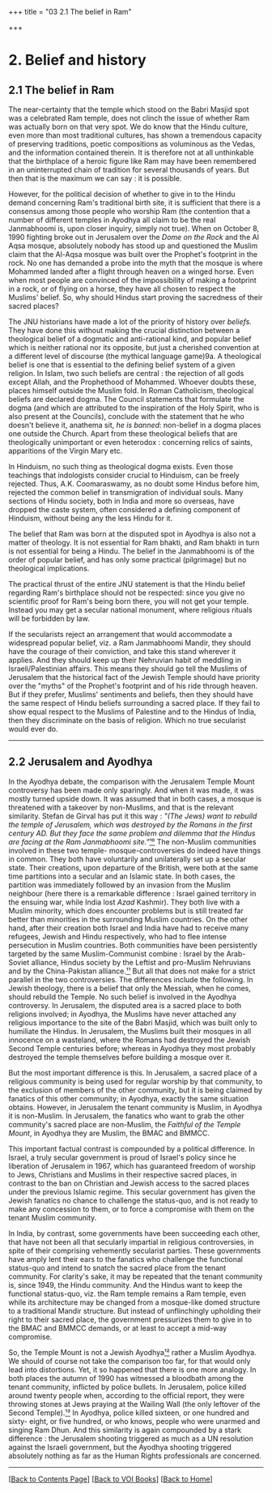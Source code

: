 +++
title = "03 2.1 The belief in Ram"

+++
# 2. Belief and history

## 2.1 The belief in Ram

The near-certainty that the temple which stood on the Babri Masjid spot
was a celebrated Ram temple, does not clinch the issue of whether Ram
was actually born on that very spot. We do know that the Hindu culture,
even more than most traditional cultures, has shown a tremendous
capacity of preserving traditions, poetic compositions as voluminous as
the Vedas, and the information contained therein. It is therefore not at
all unthinkable that the birthplace of a heroic figure like Ram may have
been remembered in an uninterrupted chain of tradition for several
thousands of years. But then that is the maximum we can say : it is
possible.

However, for the political decision of whether to give in to the Hindu
demand concerning Ram's traditional birth site, it is sufficient that
there is a consensus among those people who worship Ram (the contention
that a number of different temples in Ayodhya all claim to be the real
Janmabhoomi is, upon closer inquiry, simply not true). When on October
8, 1990 fighting broke out in Jerusalem over the *Dome on the Rock* and
the Al Aqsa mosque, absolutely nobody has stood up and questioned the
Muslim claim that the Al-Aqsa mosque was built over the Prophet's
footprint in the rock. No one has demanded a probe into the myth that
the mosque is where Mohammed landed after a flight through heaven on a
winged horse. Even when most people are convinced of the impossibility
of making a footprint in a rock, or of flying on a horse, they have all
chosen to respect the Muslims' belief. So, why should Hindus start
proving the sacredness of their sacred places?

The JNU historians have made a lot of the priority of history over
*beliefs*. They have done this without making the crucial distinction
between a theological belief of a dogmatic and anti-rational kind, and
popular belief which is neither rational nor its opposite, but just a
cherished convention at a different level of discourse (the mythical
language game)9a. A theological belief is one that is essential to the
defining belief system of a given religion. In Islam, two such beliefs
are central : the rejection of all gods except Allah, and the
Prophethood of Mohammed. Whoever doubts these, places himself outside
the Muslim fold. In Roman Catholicism, theological beliefs are declared
dogma. The Council statements that formulate the dogma (and which are
attributed to the inspiration of the Holy Spirit, who is also present at
the Councils), conclude with the statement that he who doesn't believe
it, anathema sit, *he is banned*: non-belief in a dogma places one
outside the Church. Apart from these theological beliefs that are
theologically unimportant or even heterodox : concerning relics of
saints, apparitions of the Virgin Mary etc.

In Hinduism, no such thing as theological dogma exists. Even those
teachings that indologists consider crucial to Hinduism, can be freely
rejected. Thus, A.K. Coomaraswamy, as no doubt some Hindus before him,
rejected the common belief in transmigration of individual souls. Many
sections of Hindu society, both in India and more so overseas, have
dropped the caste system, often considered a defining component of
Hinduism, without being any the less Hindu for it.

The belief that Ram was born at the disputed spot in Ayodhya is also not
a matter of theology. It is not essential for Ram bhakti, and Ram bhakti
in turn is not essential for being a Hindu. The belief in the
Janmabhoomi is of the order of popular belief, and has only some
practical (pilgrimage) but no theological implications.

The practical thrust of the entire JNU statement is that the Hindu
belief regarding Ram's birthplace should not be respected: since you
give no scientific proof for Ram's being born there, you will not get
your temple. Instead you may get a secular national monument, where
religious rituals will be forbidden by law.

If the secularists reject an arrangement that would accommodate a
widespread popular belief, viz. a Ram Janmabhoomi Mandir, they should
have the courage of their conviction, and take this stand wherever it
applies. And they should keep up their Nehruvian habit of meddling in
Israeli/Palestinian affairs. This means they should go tell the Muslims
of Jerusalem that the historical fact of the Jewish Temple should have
priority over the "myths" of the Prophet's footprint and of his ride
through heaven. But if they prefer, Muslims' sentiments and beliefs,
then they should have the same respect of Hindu beliefs surrounding a
sacred place. If they fail to show equal respect to the Muslims of
Palestine and to the Hindus of India, then they discriminate on the
basis of religion. Which no true secularist would ever do.

------------------------------------------------------------------------

## 2.2 Jerusalem and Ayodhya

In the Ayodhya debate, the comparison with the Jerusalem Temple Mount
controversy has been made only sparingly. And when it was made, it was
mostly turned upside down. It was assumed that in both cases, a mosque
is threatened with a takeover by non-Muslims, and that is the relevant
similarity. Stefan de Girval has put it this way : *"(The Jews) want to
rebuild the temple of Jerusalem, which was destroyed by the Romans in
the first century AD. But they face the same problem and dilemma that
the Hindus are facing at the Ram Janmabhoomi
site."*[¹⁰](notes.htm#note10) The non-Muslim communities involved in
these two temple- mosque-controversies do indeed have things in common.
They both have voluntarily and unilaterally set up a secular state.
Their creations, upon departure of the British, were both at the same
time partitions into a secular and an Islamic state. In both cases, the
partition was immediately followed by an invasion from the Muslim
neighbour (here there is a remarkable difference : Israel gained
territory in the ensuing war, while India lost *Azad* Kashmir). They
both live with a Muslim minority, which does encounter problems but is
still treated far better than minorities in the surrounding Muslim
countries. On the other hand, after their creation both Israel and India
have had to receive many refugees, Jewish and Hindu respectively, who
had to flee intense persecution in Muslim countries. Both communities
have been persistently targeted by the same Muslim-Communist combine :
Israel by the Arab-Soviet alliance, Hindus society by the Leftist and
pro-Muslim Nehruvians and by the China-Pakistan
alliance.[¹¹](notes.htm#note11) But all that does not make for a strict
parallel in the two controversies. The differences include the
following. In Jewish theology, there is a belief that only the Messiah,
when he comes, should rebuild the Temple. No such belief is involved in
the Ayodhya controversy. In Jerusalem, the disputed area is a sacred
place to both religions involved; in Ayodhya, the Muslims have never
attached any religious importance to the site of the Babri Masjid, which
was built only to humiliate the Hindus. In Jerusalem, the Muslims built
their mosques in all innocence on a wasteland, where the Romans had
destroyed the Jewish Second Temple centuries before; whereas in Ayodhya
they most probably destroyed the temple themselves before building a
mosque over it.

But the most important difference is this. In Jerusalem, a sacred place
of a religious community is being used for regular worship by that
community, to the exclusion of members of the other community, but it is
being claimed by fanatics of this other community; in Ayodhya, exactly
the same situation obtains. However, in Jerusalem the tenant community
is Muslim, in Ayodhya it is non-Muslim. In Jerusalem, the fanatics who
want to grab the other community's sacred place are non-Muslim, the
*Faithful of the Temple Mount*, in Ayodhya they are Muslim, the BMAC and
BMMCC.

This important factual contrast is compounded by a political difference.
In Israel, a truly secular government is proud of Israel's policy since
he liberation of Jerusalem in 1967, which has guaranteed freedom of
worship to Jews, Christians and Muslims in their respective sacred
places, in contrast to the ban on Christian and Jewish access to the
sacred places under the previous Islamic regime. This secular government
has given the Jewish fanatics no chance to challenge the status-quo, and
is not ready to make any concession to them, or to force a compromise
with them on the tenant Muslim community.

In India, by contrast, some governments have been succeeding each other,
that have not been all that secularly impartial in religious
controversies, in spite of their comprising vehemently secularist
parties. These governments have amply lent their ears to the fanatics
who challenge the functional status-quo and intend to snatch the sacred
place from the tenant community. For clarity's sake, it may be repeated
that the tenant community is, since 1949, the Hindu community. And the
Hindus want to keep the functional status-quo, viz. the Ram temple
remains a Ram temple, even while its architecture may be changed from a
mosque-like domed structure to a traditional Mandir structure. But
instead of unflinchingly upholding their right to their sacred place,
the government pressurizes them to give in to the BMAC and BMMCC
demands, or at least to accept a mid-way compromise.

So, the Temple Mount is not a Jewish Ayodhya[¹²](notes.htm#note12)
rather a Muslim Ayodhya. We should of course not take the comparison too
far, for that would only lead into distortions. Yet, it so happened that
there is one more analogy. In both places the autumn of 1990 has
witnessed a bloodbath among the tenant community, inflicted by police
bullets. In Jerusalem, police killed around twenty people when,
according to the official report, they were throwing stones at Jews
praying at the Wailing Wall (the only leftover of the Second
Temple).[¹³](notes.htm#note13) In Ayodhya, police killed sixteen, or one
hundred and sixty- eight, or five hundred, or who knows, people who were
unarmed and singing Ram Dhun. And this similarity is again compounded by
a stark difference : the Jerusalem shooting triggered as much as a UN
resolution against the Israeli government, but the Ayodhya shooting
triggered absolutely nothing as far as the Human Rights professionals
are concerned.

------------------------------------------------------------------------

  
  
\[[Back to Contents Page](index.htm)\]  \[[Back to VOI
Books](http://voiceofdharma.org/books)\]  \[[Back to
Home](http://voiceofdharma.org)\]  
  
